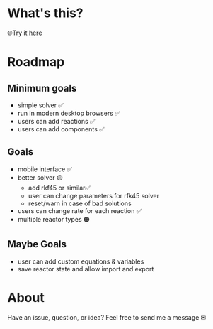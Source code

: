 # What's this?
🌐Try it [here](https://pr1999.github.io/cheme-react/ode.html)


# Roadmap
## Minimum goals
- simple solver ✅
- run in modern desktop browsers ✅
- users can add reactions ✅
- users can add components ✅

## Goals
- mobile interface ✅
- better solver 🟡
  - add rkf45 or similar✅
  - user can change parameters for rfk45 solver
  - reset/warn in case of bad solutions
- users can change rate for each reaction ✅
- multiple reactor types 🟠

## Maybe Goals
- user can add custom equations & variables
- save reactor state and allow import and export 

# About
Have an issue, question, or idea? Feel free to send me a message ✉
